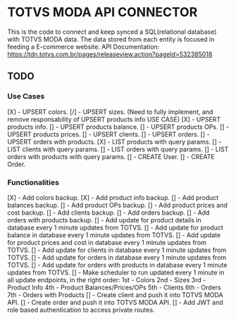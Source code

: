 # TOTVS MODA API CONNECTOR
This is the code to connect and keep synced a SQL(relational database) with TOTVS MODA data. 
The data stored from each entity is focused in feeding a E-commerce website.
API Documentation: https://tdn.totvs.com.br/pages/releaseview.action?pageId=532385018

## TODO
### Use Cases
[X] - UPSERT colors.
[/] - UPSERT sizes. (Need to fully implement, and remove responsability of UPSERT products info USE CASE)
[X] - UPSERT products info.
[] - UPSERT products balance.
[] - UPSERT products OPs.
[] - UPSERT products prices.
[] - UPSERT clients.
[] - UPSERT orders.
[] - UPSERT orders with products.
[X] - LIST products with query params.
[] - LIST clients with query params.
[] - LIST orders with query params.
[] - LIST orders with products with query params.
[] - CREATE User.
[] - CREATE Order.


### Functionalities
[X] - Add colors backup.
[X] - Add product info backup.
[] - Add product balances backup.
[] - Add product OPs backup.
[] - Add product prices and cost backup.
[] - Add clients backup.
[] - Add orders backup.
[] - Add orders with products backup.
[] - Add update for product details in database every 1 minute updates from TOTVS.
[] - Add update for product balance in database every 1 minute updates from TOTVS.
[] - Add update for product prices and cost in database every 1 minute updates from TOTVS.
[] - Add update for clients in database every 1 minute updates from TOTVS.
[] - Add update for orders in database every 1 minute updates from TOTVS.
[] - Add update for orders with products in database every 1 minute updates from TOTVS.
[] - Make scheduler to run updated every 1 minute in all update endpoints, in the right order:
    1st - Colors
    2nd - Sizes
    3rd - Product Info
    4th - Product Balances/Prices/OPs
    5th - Clients
    6th - Orders
    7th - Orders with Products
[] - Create client and push it into TOTVS MODA API.
[] - Create order and push it into TOTVS MODA API.
[] - Add JWT and role based authentication to access private routes.

